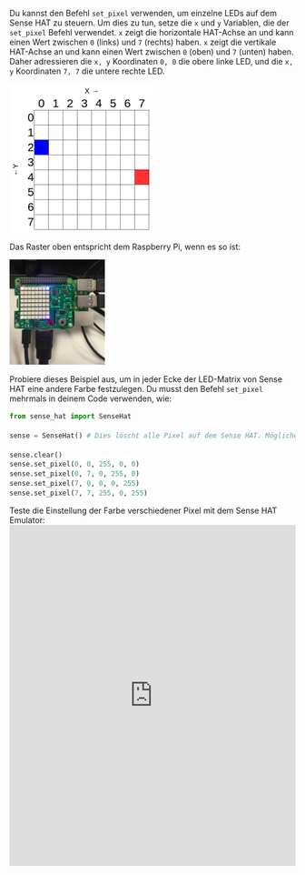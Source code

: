 Du kannst den Befehl `set_pixel` verwenden, um einzelne LEDs auf dem Sense HAT zu steuern. Um dies zu tun, setze die `x` und `y` Variablen, die der `set_pixel` Befehl verwendet. `x` zeigt die horizontale HAT-Achse an und kann einen Wert zwischen `0` (links) und `7` (rechts) haben. `x` zeigt die vertikale HAT-Achse an und kann einen Wert zwischen `0` (oben) und `7` (unten) haben. Daher adressieren die `x, y` Koordinaten `0, 0` die obere linke LED, und die `x, y` Koordinaten `7, 7` die untere rechte LED.

![](images/coordinates.png)

Das Raster oben entspricht dem Raspberry Pi, wenn es so ist:

![](images/rpicoordinates.png)

Probiere dieses Beispiel aus, um in jeder Ecke der LED-Matrix von Sense HAT eine andere Farbe festzulegen. Du musst den Befehl `set_pixel` mehrmals in deinem Code verwenden, wie:

```python
from sense_hat import SenseHat

sense = SenseHat() # Dies löscht alle Pixel auf dem Sense HAT. Möglicherweise benötigst du diesen Schritt nicht und möchtest möglicherweise wählen, wann du ihn hinzufügen möchtest.

sense.clear()
sense.set_pixel(0, 0, 255, 0, 0)
sense.set_pixel(0, 7, 0, 255, 0)
sense.set_pixel(7, 0, 0, 0, 255)
sense.set_pixel(7, 7, 255, 0, 255)
```

Teste die Einstellung der Farbe verschiedener Pixel mit dem Sense HAT Emulator: <iframe src="https://trinket.io/embed/python/78c2595904" width="100%" height="600" frameborder="0" marginwidth="0" marginheight="0" allowfullscreen mark="crwd-mark"></iframe>
